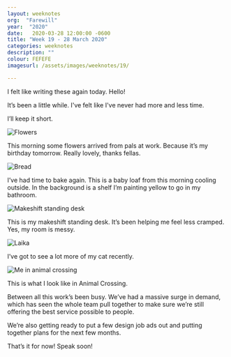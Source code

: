 ```yaml
---
layout: weeknotes
org:  "Farewill"
year:  "2020"
date:   2020-03-28 12:00:00 -0600
title: "Week 19 - 28 March 2020"
categories: weeknotes
description: ""
colour: FEFEFE
imagesurl: /assets/images/weeknotes/19/

---
```


I felt like writing these again today. Hello!

It’s been a little while. I've felt like I've never had more and less time.

I’ll keep it short.

<img src="{{page.imagesurl}}flowers.png"
alt="Flowers">

This morning some flowers arrived from pals at work. Because it’s my birthday tomorrow. Really lovely, thanks fellas.


<img src="{{page.imagesurl}}bread.png"
alt="Bread">

I’ve had time to bake again. This is a baby loaf from this morning cooling outside. In the background is a shelf I’m painting yellow to go in my bathroom.

<img src="{{page.imagesurl}}standingdesk.png"
alt="Makeshift standing desk">

This is my makeshift standing desk. It’s been helping me feel less cramped. Yes, my room is messy.

<img src="{{page.imagesurl}}laika.png"
alt="Laika">

I’ve got to see a lot more of my cat recently. 

<img src="{{page.imagesurl}}victoranimalcrossing.png"
alt="Me in animal crossing">

This is what I look like in Animal Crossing.


Between all this work’s been busy. We’ve had a massive surge in demand, which has seen the whole team pull together to make sure we’re still offering the best service possible to people. 

We’re also getting ready to put a few design job ads out and putting together plans for the next few months. 

That’s it for now!
Speak soon! 


